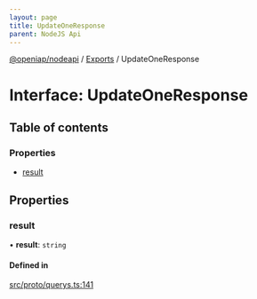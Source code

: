 ```yaml
---
layout: page
title: UpdateOneResponse
parent: NodeJS Api
---
```

[@openiap/nodeapi](../README.html#) / [Exports](../modules.html#) / UpdateOneResponse

# Interface: UpdateOneResponse

## Table of contents

### Properties

- [result](UpdateOneResponse.html##result)

## Properties

### result

• **result**: `string`

#### Defined in

[src/proto/querys.ts:141](https://github.com/openiap/nodeapi/blob/a6b5438/src/proto/querys.ts#L141)
